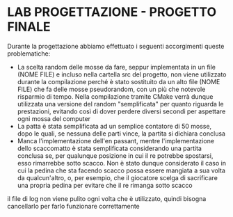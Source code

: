 # LAB PROGETTAZIONE - PROGETTO FINALE
Durante la progettazione abbiamo effettuato i seguenti accorgimenti queste problematiche:
 - La scelta random delle mosse da fare, seppur implementata in un file (NOME FILE) e incluso nella cartella src del progetto, non viene utilizzato durante la compilazione perché è stato sostituito da un alto file (NOME FILE) che fa delle mosse pseudorandom, con un più che notevole risparmio di tempo. Nella compilazione tramite CMake verrà dunque utilizzata una versione del random "semplificata" per quanto riguarda le prestazioni, evitando così di dover perdere diversi secondi per aspettare ogni mossa del computer
 - La patta è stata semplificata ad un semplice contatore di 50 mosse, dopo le quali, se nessuna delle parti vince, la partita si dichiara conclusa
 - Manca l'implementazione dell'en passant, mentre l'implementazione dello scaccomatto è stata semplificata considerando una partita conclusa se, per qualunque posizione in cui il re potrebbe spostarsi, esso rimarrebbe sotto scacco. Non è stato dunque considerato il caso in cui la pedina che sta facendo scacco possa essere mangiata a sua volta da qualcun'altro, o, per esempio, che il giocatore scelga di sacrificare una propria pedina per evitare che il re rimanga sotto scacco


il file di log non viene pulito ogni volta che è utilizzato, quindi bisogna cancellarlo per farlo funzionare correttamente
